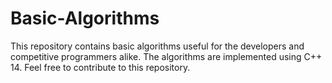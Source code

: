 # Basic-Algorithms
This repository contains basic algorithms useful for the developers and competitive programmers alike.  The algorithms are implemented using C++ 14. Feel free to contribute to this repository.
